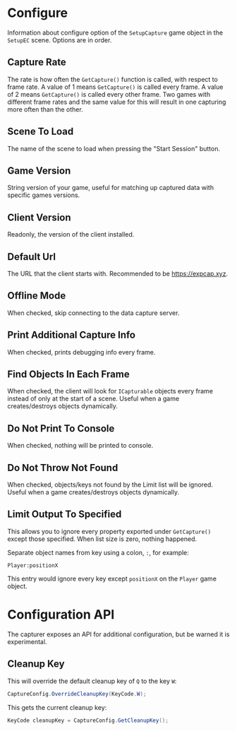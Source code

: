 # Configure

Information about configure option of the `SetupCapture` game object in the `SetupEC` scene.
Options are in order.

## Capture Rate

The rate is how often the `GetCapture()` function is called, with respect to frame rate.
A value of 1 means `GetCapture()` is called every frame. A value of 2 means `GetCapture()`
is called every other frame. Two games with different frame rates and the same value for this
will result in one capturing more often than the other.

## Scene To Load

The name of the scene to load when pressing the "Start Session" button.

## Game Version

String version of your game, useful for matching up captured data with specific games versions.

## Client Version

Readonly, the version of the client installed.

## Default Url

The URL that the client starts with. Recommended to be https://expcap.xyz.

## Offline Mode

When checked, skip connecting to the data capture server.

## Print Additional Capture Info

When checked, prints debugging info every frame.

## Find Objects In Each Frame

When checked, the client will look for `ICapturable` objects every frame instead of only at the start of a scene.
Useful when a game creates/destroys objects dynamically.

## Do Not Print To Console

When checked, nothing will be printed to console.

## Do Not Throw Not Found

When checked, objects/keys not found by the Limit list will be ignored.
Useful when a game creates/destroys objects dynamically.

## Limit Output To Specified

This allows you to ignore every property exported under `GetCapture()` except those specified. When list size is zero, nothing happened.

Separate object names from key using a colon, `:`, for example:

```text
Player:positionX
```

This entry would ignore every key except `positionX` on the `Player` game object.

# Configuration API

The capturer exposes an API for additional configuration, but be warned it is experimental.

## Cleanup Key

This will override the default cleanup key of `Q` to the key `W`:

```csharp
CaptureConfig.OverrideCleanupKey(KeyCode.W);
```

This gets the current cleanup key:

```csharp
KeyCode cleanupKey = CaptureConfig.GetCleanupKey();
```